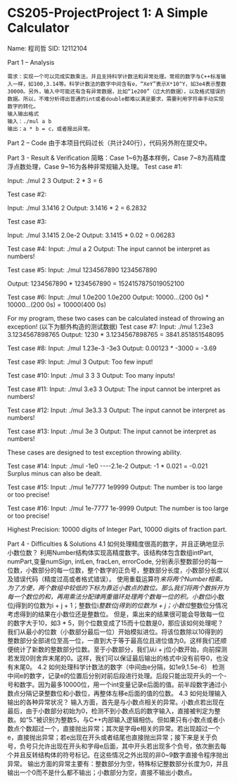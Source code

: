 # CS205-ProjectProject 1: A Simple Calculator
Name: 程司哲
SID: 12112104


Part 1 – Analysis


	需求：实现一个可以完成实数乘法，并且支持科学计数法和异常处理。常规的数字与C++标准输入一样，如100,3.14等。科学计数法的数字中间含有e，“XeY”表示X*10^Y，如3e4表示整数30000。另外，输入中可能还有含有异常数据，比如“1e200”（过大的数据），以及格式错误的数据。所以，不难分析得出普通的int或者double都难以满足要求，需要利用字符串手动实现数字的转化。
	输入输出格式
	输入：./mul a b
	输出：a * b = c，或者报出异常。

Part 2 – Code
	由于本项目代码过长（共计240行），代码另外附在提交中。

Part 3 - Result & Veriﬁcation
简略：Case 1~6为基本样例，Case 7~8为高精度浮点数处理，Case 9~16为各种非常规输入处理。 
Test case #1:

Input: ./mul 2 3
Output: 2 * 3 = 6

Test case #2:

Input: ./mul 3.1416 2
Output: 3.1416 * 2 = 6.2832

Test case #3:

Input: ./mul 3.1415 2.0e-2
Output: 3.1415 * 0.02 = 0.06283

 
Test case #4:
Input: ./mul a 2
Output: The input cannot be interpret as numbers! 
  
Test case #5:
Input: ./mul 1234567890 1234567890

Output: 1234567890 * 1234567890 = 1524157875019052100
 
Test case #6:
Input: ./mul 1.0e200 1.0e200
Output: 10000…(200 0s) * 10000…(200 0s) = 10000(400 0s)
 
For my program, these two cases can be calculated instead of throwing an exception!
(以下为额外构造的测试数据)
Test case #7:
Input: ./mul 1.23e3 3.1234567898765 
Output: 1230 * 3.1234567898765 = 3841.851851548095


Test case #8:
Input: ./mul 1.23e-3 -3e3
Output: 0.00123 * -3000 = -3.69

Test case #9:
Input: ./mul 3
Output: Too few input! 

 



Test case #10:
Input: ./mul 3 3 3
Output: Too many inputs!
  

Test case #11:
Input: ./mul 3.e3 3
Output: The input cannot be interpret as numbers!

Test case #12:
Input: ./mul 3e3.3 3
Output: The input cannot be interpret as numbers! 

Test case #13:
Input: ./mul 3e 3
Output: The input cannot be interpret as numbers! 
 

These cases are designed to test exception throwing ability.

Test case #14:
Input: ./mul -1e0 ----2.1e-2
Output: -1 * 0.021 = -0.021
Surplus minus can also be dealt.
 
Test case #15:
Input: ./mul 1e7777 1e9999
Output: The number is too large or too precise!

Test case #16:
Input: ./mul 1e-7777 1e-9999
Output: The number is too large or too precise!
 
Highest Precision: 10000 digits of Integer Part, 10000 digits of fraction part.




Part 4 - Diﬃculties & Solutions
4.1 如何处理精度很高的数字，并且正确地显示小数位数？
利用Number结构体实现高精度数字。该结构体包含数组intPart, numPart,变量numSign, intLen, fracLen, errorCode, 分别表示整数部分的每一位数，小数部分的每一位数，整个数字的正负号，整数部分长度，小数部分长度以及错误代码（精度过高或者格式错误）。
		使用重载运算符*来将两个Number相乘。为了方便，两个数组中较低的下标为靠近小数点的数位。那么我们将两个数拆开为每一个数位的和，再用乘法分配律两重循环处理两个数每一位的积。小数位i*小数位j得到的位数为i + j + 1；整数位i*整数位j得到的位数为i + j；小数位*整数位分情况考虑得到的结果在小数位还是整数位。
		但是，乘出来的结果很可能会导致每一位的数字大于10，如3 * 5，则个位数变成了15而十位数是0，那应该如何处理呢？我们从最小的位数（小数部分最后一位）开始模拟进位。将该位数除以10得到的整数部分全部进位至高一位，一直到大于等于最高位且进位值为0。这样我们还顺便统计了新数的整数部分位数。至于小数部分，我们从i + j位小数开始，向前探测若发现0则舍弃末尾的0。这样，我们可以保证最后输出的格式中没有前导0，也没有末尾0。
 4.2 如何处理科学计数法的数字（中间由e分隔，如1e9,1.5e-6）
检测中间e的数字，记录e的位置后分别对前后段进行处理。后段只能出现开头的一个-号和数字。因为最多10000位，用一个int变量记录e后面的值。前半段数字通过小数点分隔记录整数位和小数位，再整体左移e后面的值的位数。
4.3 如何处理输入输出的各种异常状况？ 
输入方面，首先是与小数点相关的异常。小数点若出现在最后，由于小数部分初始为0，检测不到小数点后的数字输入，直接被判定为整数。如“5.”被识别为整数5，与C++内部输入逻辑相仿。但如果只有小数点或者小数点个数超过一个，直接抛出异常；其次是字母e相关的异常。若出现超过一个e，直接抛出异常；若e出现在开头或者结尾也直接抛出异常；接下来是关于负号，负号只允许出现在开头和字母e后面，其中开头若出现多个负号，依次删去每个并且反转结构体的符号标记。在这些情况之外出现的非0~9数字直接令程序抛出异常。
输出方面的异常主要有：整数部分为空，特殊标记整数部分长度为0，并且输出一个0而不是什么都不输出；小数部分为空，直接不输出小数点。 



 

